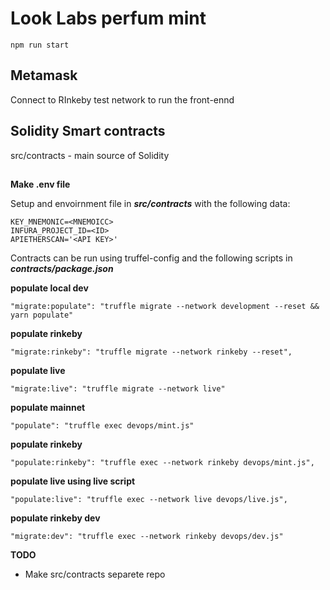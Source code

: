 
# Look Labs perfum mint
```
npm run start
```

## Metamask

Connect to RInkeby test network to run the front-ennd


## Solidity Smart contracts
src/contracts - main source of Solidity
##

**Make .env file**

Setup and envoirnment file in ***src/contracts*** with the following data:

```
KEY_MNEMONIC=<MNEMOICC>
INFURA_PROJECT_ID=<ID>
APIETHERSCAN='<API KEY>'
```
Contracts can be run using truffel-config and the following scripts in ***contracts/package.json***

**populate local dev**
```
"migrate:populate": "truffle migrate --network development --reset && yarn populate"
```
**populate rinkeby**
```
"migrate:rinkeby": "truffle migrate --network rinkeby --reset",
```
**populate live**
```
"migrate:live": "truffle migrate --network live"
```
**populate mainnet**
```
"populate": "truffle exec devops/mint.js"
```
**populate rinkeby**
```
"populate:rinkeby": "truffle exec --network rinkeby devops/mint.js",
```
**populate live using live script**
```
"populate:live": "truffle exec --network live devops/live.js",
```
**populate rinkeby dev**
```
"migrate:dev": "truffle exec --network rinkeby devops/dev.js"
```

**TODO**

 - Make src/contracts separete repo

